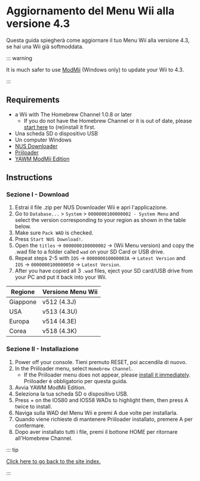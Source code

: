 # Aggiornamento del Menu Wii alla versione 4.3

Questa guida spiegherà come aggiornare il tuo Menu Wii alla versione 4.3, se hai una Wii già softmoddata.

::: warning

It is much safer to use [ModMii](modmii) (Windows only) to update your Wii to 4.3.

:::

## Requirements

- a Wii with The Homebrew Channel 1.0.8 or later
    - If you do not have the Homebrew Channel or it is out of date, please [start here](get-started) to (re)install it first.
- Una scheda SD o dispositivo USB
- Un computer Windows
- [NUS Downloader](https://github.com/WiiDatabase/nusdownloader/releases/latest)
- [Priiloader](priiloader)
- [YAWM ModMii Edition](https://oscwii.org/library/app/yawmme)

## Instructions

### Sezione I - Download

1. Estrai il file .zip per NUS Downloader Wii e apri l'applicazione.
2. Go to `Database...` > `System` > `0000000100000002 - System Menu` and select the version corresponding to your region as shown in the table below.
3. Make sure `Pack WAD` is checked.
4. Press `Start NUS Download!`.
5. Open the `titles` -> `0000000100000002` -> (Wii Menu version) and copy the .wad file to a folder called `wad` on your SD Card or USB drive.
6. Repeat steps 2-5 with `IOS` -> `000000010000003A` -> `Latest Version` and `IOS` -> `0000000100000050` -> `Latest Version`.
7. After you have copied all 3 `.wad` files, eject your SD card/USB drive from your PC and put it back into your Wii.

| Regione  | Versione Menu Wii                              |
| -------- | ---------------------------------------------- |
| Giappone | v512 (4.3J) |
| USA      | v513 (4.3U) |
| Europa   | v514 (4.3E) |
| Corea    | v518 (4.3K) |

### Sezione II - Installazione

1. Power off your console. Tieni premuto RESET, poi accendila di nuovo.
2. In the Priiloader menu, select `Homebrew Channel`.
    - If the Priiloader menu does not appear, please [install it immediately](priiloader). Priiloader è obbligatorio per questa guida.
3. Avvia YAWM ModMii Edition.
4. Seleziona la tua scheda SD o dispositivo USB.
5. Press + on the IOS80 and IOS58 WADs to highlight them, then press A twice to install.
6. Naviga sulla WAD del Menu Wii e premi A due volte per installarla.
7. Quando viene richieste di mantenere Priiloader installato, premere A per confermare.
8. Dopo aver installato tutti i file, premi il bottone HOME per ritornare all'Homebrew Channel.

::: tip

[Click here to go back to the site index.](site-navigation)

:::
